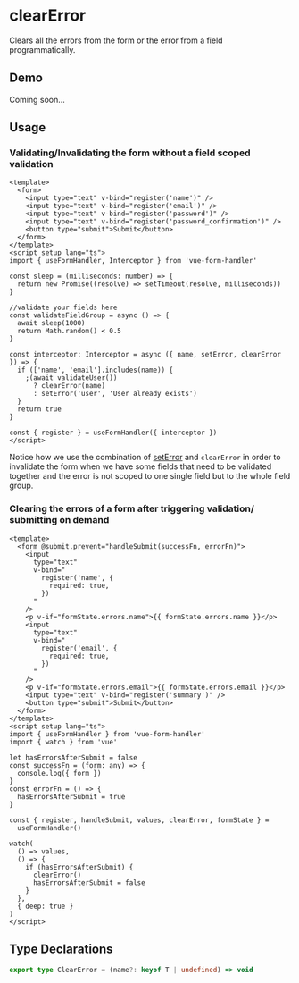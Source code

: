 # clearError

Clears all the errors from the form or the error from a field programmatically.

## Demo

Coming soon...

## Usage

### Validating/Invalidating the form without a field scoped validation

```vue
<template>
  <form>
    <input type="text" v-bind="register('name')" />
    <input type="text" v-bind="register('email')" />
    <input type="text" v-bind="register('password')" />
    <input type="text" v-bind="register('password_confirmation')" />
    <button type="submit">Submit</button>
  </form>
</template>
<script setup lang="ts">
import { useFormHandler, Interceptor } from 'vue-form-handler'

const sleep = (milliseconds: number) => {
  return new Promise((resolve) => setTimeout(resolve, milliseconds))
}

//validate your fields here
const validateFieldGroup = async () => {
  await sleep(1000)
  return Math.random() < 0.5
}

const interceptor: Interceptor = async ({ name, setError, clearError }) => {
  if (['name', 'email'].includes(name)) {
    ;(await validateUser())
      ? clearError(name)
      : setError('user', 'User already exists')
  }
  return true
}

const { register } = useFormHandler({ interceptor })
</script>
```

Notice how we use the combination of [setError](/api/use-form-handler/set-error) and `clearError` in order to invalidate the form when we have some fields that need to be validated together and the error is not scoped to one single field but to the whole field group.

### Clearing the errors of a form after triggering validation/ submitting on demand

```vue
<template>
  <form @submit.prevent="handleSubmit(successFn, errorFn)">
    <input
      type="text"
      v-bind="
        register('name', {
          required: true,
        })
      "
    />
    <p v-if="formState.errors.name">{{ formState.errors.name }}</p>
    <input
      type="text"
      v-bind="
        register('email', {
          required: true,
        })
      "
    />
    <p v-if="formState.errors.email">{{ formState.errors.email }}</p>
    <input type="text" v-bind="register('summary')" />
    <button type="submit">Submit</button>
  </form>
</template>
<script setup lang="ts">
import { useFormHandler } from 'vue-form-handler'
import { watch } from 'vue'

let hasErrorsAfterSubmit = false
const successFn = (form: any) => {
  console.log({ form })
}
const errorFn = () => {
  hasErrorsAfterSubmit = true
}

const { register, handleSubmit, values, clearError, formState } =
  useFormHandler()

watch(
  () => values,
  () => {
    if (hasErrorsAfterSubmit) {
      clearError()
      hasErrorsAfterSubmit = false
    }
  },
  { deep: true }
)
</script>
```

## Type Declarations

```ts
export type ClearError = (name?: keyof T | undefined) => void
```
